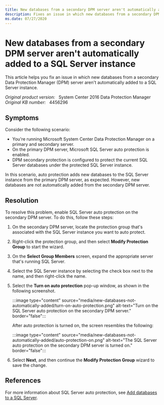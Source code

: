 ```yaml
---
title: New databases from a secondary DPM server aren't automatically added
description: Fixes an issue in which new databases from a secondary DPM server aren't automatically added for protection to a SQL Server instance.
ms.date: 07/27/2020
---
```

# New databases from a secondary DPM server aren't automatically added to a SQL Server instance

This article helps you fix an issue in which new databases from a secondary Data Protection Manager (DPM) server aren't automatically added to a SQL Server instance.

_Original product version:_ &nbsp; System Center 2016 Data Protection Manager  
_Original KB number:_ &nbsp; 4456296

## Symptoms

Consider the following scenario:

- You're running Microsoft System Center Data Protection Manager on a primary and secondary server.
- On the primary DPM server, Microsoft SQL Server auto protection is enabled.
- DPM secondary protection is configured to protect the current SQL Server databases under the protected SQL Server instance.

In this scenario, auto protection adds new databases to the SQL Server instance from the primary DPM server, as expected. However, new databases are not automatically added from the secondary DPM server.  

## Resolution

To resolve this problem, enable SQL Server auto protection on the secondary DPM server. To do this, follow these steps:

1. On the secondary DPM server, locate the protection group that's associated with the SQL Server instance you want to auto protect.
2. Right-click the protection group, and then select **Modify Protection Group** to start the wizard.
3. On the **Select Group Members** screen, expand the appropriate server that's running SQL Server.
4. Select the SQL Server instance by selecting the check box next to the name, and then right-click the name.
5. Select the **Turn on auto protection** pop-up window, as shown in the following screenshot.

    :::image type="content" source="media/new-databases-not-automatically-added/turn-on-auto-protection.png" alt-text="Turn on the SQL Server auto protection on the secondary DPM server." border="false":::

    After auto protection is turned on, the screen resembles the following:

    :::image type="content" source="media/new-databases-not-automatically-added/auto-protection-on.png" alt-text="The SQL Server auto protection on the secondary DPM server is turned on." border="false":::

6. Select **Next**, and then continue the **Modify Protection Group** wizard to save the change.

## References

For more information about SQL Server auto protection, see [Add databases to a SQL Server](/previous-versions//hh758042(v=technet.10)?redirectedfrom=MSDN).
